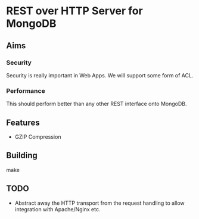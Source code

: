 REST over HTTP Server for MongoDB
=================================

Aims
----

### Security
Security is really important in Web Apps. We will support some form of ACL.

### Performance
This should perform better than any other REST interface onto MongoDB.

Features
--------

* GZIP Compression

Building
--------

make

TODO
----

* Abstract away the HTTP transport from the request handling to allow
  integration with Apache/Nginx etc.

